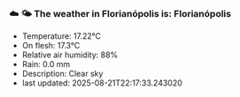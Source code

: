 ### ☁️ 🌤️  The weather in Florianópolis is: Florianópolis

- Temperature: 17.22°C
- On flesh: 17.3°C
- Relative air humidity: 88%
- Rain: 0.0 mm
- Description: Clear sky
- last updated: 2025-08-21T22:17:33.243020
